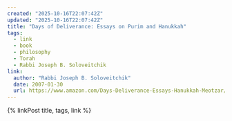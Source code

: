 ```yaml
---
created: "2025-10-16T22:07:42Z"
updated: "2025-10-16T22:07:42Z"
title: "Days of Deliverance: Essays on Purim and Hanukkah"
tags:
  - link
  - book
  - philosophy
  - Torah
  - Rabbi Joseph B. Soloveitchik
link:
  author: "Rabbi Joseph B. Soloveitchik"
  date: 2007-01-30
  url: https://www.amazon.com/Days-Deliverance-Essays-Hanukkah-Meotzar/dp/0881259446
---
```


{% linkPost title, tags, link %}

